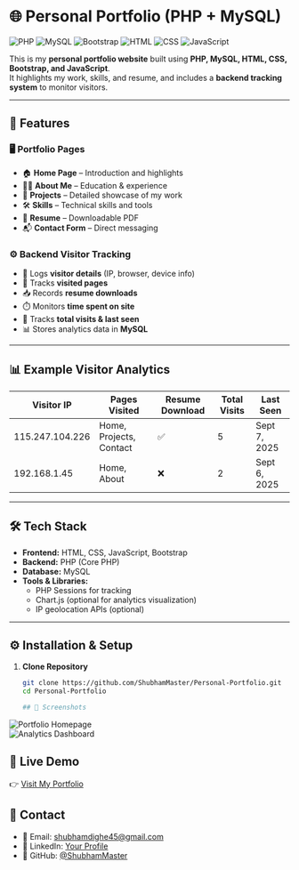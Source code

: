 # 🌐 Personal Portfolio (PHP + MySQL)

![PHP](https://img.shields.io/badge/PHP-777BB4?style=for-the-badge&logo=php&logoColor=white)
![MySQL](https://img.shields.io/badge/MySQL-005C84?style=for-the-badge&logo=mysql&logoColor=white)
![Bootstrap](https://img.shields.io/badge/Bootstrap-563D7C?style=for-the-badge&logo=bootstrap&logoColor=white)
![HTML](https://img.shields.io/badge/HTML-E34F26?style=for-the-badge&logo=html5&logoColor=white)
![CSS](https://img.shields.io/badge/CSS-1572B6?style=for-the-badge&logo=css3&logoColor=white)
![JavaScript](https://img.shields.io/badge/JavaScript-F7DF1E?style=for-the-badge&logo=javascript&logoColor=black)

This is my **personal portfolio website** built using **PHP, MySQL, HTML, CSS, Bootstrap, and JavaScript**.  
It highlights my work, skills, and resume, and includes a **backend tracking system** to monitor visitors.

---

## 🚀 Features

### 🖥️ Portfolio Pages
- 🏠 **Home Page** – Introduction and highlights  
- 👨‍💻 **About Me** – Education & experience  
- 📂 **Projects** – Detailed showcase of my work  
- 🛠️ **Skills** – Technical skills and tools  
- 📄 **Resume** – Downloadable PDF  
- 📬 **Contact Form** – Direct messaging  

### ⚙️ Backend Visitor Tracking
- 🔎 Logs **visitor details** (IP, browser, device info)  
- 📑 Tracks **visited pages**  
- 📥 Records **resume downloads**  
- ⏱️ Monitors **time spent on site**  
- 🔄 Tracks **total visits & last seen**  
- 📊 Stores analytics data in **MySQL**  

---

## 📊 Example Visitor Analytics

| Visitor IP       | Pages Visited         | Resume Download | Total Visits | Last Seen       |
|------------------|----------------------|-----------------|--------------|-----------------|
| 115.247.104.226  | Home, Projects, Contact | ✅ | 5 | Sept 7, 2025 |
| 192.168.1.45     | Home, About          | ❌ | 2 | Sept 6, 2025 |

---

## 🛠️ Tech Stack
- **Frontend:** HTML, CSS, JavaScript, Bootstrap  
- **Backend:** PHP (Core PHP)  
- **Database:** MySQL  
- **Tools & Libraries:**  
  - PHP Sessions for tracking  
  - Chart.js (optional for analytics visualization)  
  - IP geolocation APIs (optional)  

---

## ⚙️ Installation & Setup

1. **Clone Repository**
   ```bash
   git clone https://github.com/ShubhamMaster/Personal-Portfolio.git
   cd Personal-Portfolio

   ## 📸 Screenshots  

![Portfolio Homepage](assets/screenshots/homepage.png)  
![Analytics Dashboard](assets/screenshots/analytics.png)  

## 🔗 Live Demo  

👉 [Visit My Portfolio](https://shubhamresume.wuaze.com)  

## 📧 Contact  

- 📩 Email: [shubhamdighe45@gmail.com](mailto:youremail@example.com)  
- 💼 LinkedIn: [Your Profile](https://linkedin.com/in/shubhamdighe)  
- 🐙 GitHub: [@ShubhamMaster](https://github.com/shubhammaster)  

